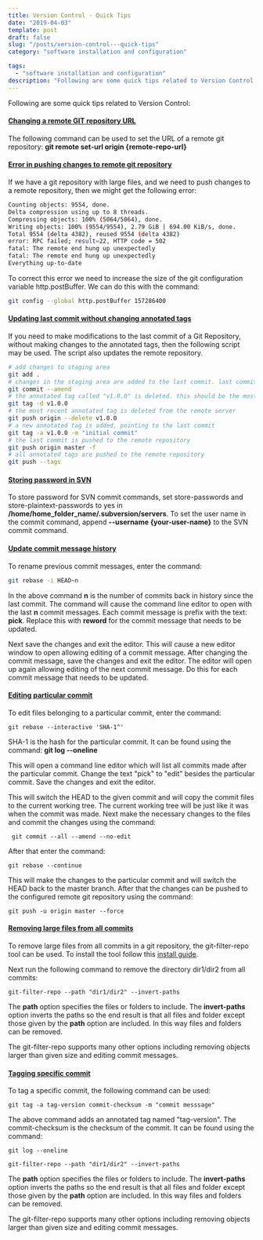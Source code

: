 ```yaml
---
title: Version Control - Quick Tips
date: "2019-04-03"
template: post
draft: false
slug: "/posts/version-control---quick-tips"
category: "software installation and configuration"
tags:
  - "software installation and configuration"
description: "Following are some quick tips related to Version Control:"
---
```


Following are some quick tips related to Version Control:

#### [Changing a remote GIT repository URL](https://help.github.com/en/articles/changing-a-remotes-url)
The following command can be used to set the URL of a remote git repository: **git remote set-url origin {remote-repo-url}**

#### [Error in pushing changes to remote git repository](https://confluence.atlassian.com/stashkb/error-rpc-failed-result-22-push-to-stash-fails-604537633.html)
If we have a git repository with large files, and we need to push changes to a remote repository, then we might get the following error:

```bash
Counting objects: 9554, done.
Delta compression using up to 8 threads.
Compressing objects: 100% (5064/5064), done.
Writing objects: 100% (9554/9554), 2.79 GiB | 694.00 KiB/s, done.
Total 9554 (delta 4382), reused 9554 (delta 4382)
error: RPC failed; result=22, HTTP code = 502
fatal: The remote end hung up unexpectedly
fatal: The remote end hung up unexpectedly
Everything up-to-date
```

To correct this error we need to increase the size of the git configuration variable http.postBuffer. We can do this with the command:

```bash
git config --global http.postBuffer 157286400
```

#### [Updating last commit without changing annotated tags](https://git-scm.com/book/en/v2/Git-Basics-Tagging)
If you need to make modifications to the last commit of a Git Repository, without making changes to the annotated tags, then the following script may be used. The script also updates the remote repository.

```bash
# add changes to staging area
git add .
# changes in the staging area are added to the last commit. last commit message can also be changed
git commit --amend
# the annotated tag called "v1.0.0" is deleted. this should be the most recent annotated tag
git tag -d v1.0.0
# the most recent annotated tag is deleted from the remote server
git push origin --delete v1.0.0
# a new annotated tag is added, pointing to the last commit
git tag -a v1.0.0 -m "initial commit"
# the last commit is pushed to the remote repository
git push origin master -f
# all annotated tags are pushed to the remote repository
git push --tags
```

#### [Storing password in SVN](http://stackoverflow.com/questions/2899209/how-to-save-password-when-using-subversion-from-the-console)
To store password for SVN commit commands, set store-passwords and store-plaintext-passwords to yes in **/home/home_folder_name/.subversion/servers**. To set the user name in the commit command, append **--username {your-user-name}** to the SVN commit command.

#### [Update commit message history](https://help.github.com/en/github/committing-changes-to-your-project/changing-a-commit-message)
To rename previous commit messages, enter the command:

```bash
git rebase -i HEAD~n
```

In the above command **n** is the number of commits back in history since the last commit. The command will cause the command line editor to open with the last **n** commit messages. Each commit message is prefix with the text: **pick**. Replace this with **reword** for the commit message that needs to be updated.

Next save the changes and exit the editor. This will cause a new editor window to open allowing editing of a commit message. After changing the commit message, save the changes and exit the editor. The editor will open up again allowing editing of the next commit message. Do this for each commit message that needs to be updated.

#### [Editing particular commit](https://stackoverflow.com/questions/1186535/how-to-modify-a-specified-commit)
To edit files belonging to a particular commit, enter the command:

```
git rebase --interactive 'SHA-1^'
```

SHA-1 is the hash for the particular commit. It can be found using the command: **git log --oneline**

This will open a command line editor which will list all commits made after the particular commit. Change the text "pick" to "edit" besides the particular commit. Save the changes and exit the editor.

This will switch the HEAD to the given commit and will copy the commit files to the current working tree. The current working tree will be just like it was when the commit was made. Next make the necessary changes to the files and commit the changes using the command:

```
 git commit --all --amend --no-edit
 ```

 After that enter the command:

 ```
 git rebase --continue
 ```

This will make the changes to the particular commit and will switch the HEAD back to the master branch. After that the changes can be pushed to the configured remote git repository using the command:

 ```
 git push -u origin master --force
 ```
 
#### [Removing large files from all commits](https://htmlpreview.github.io/?https://github.com/newren/git-filter-repo/blob/docs/html/git-filter-repo.html)
To remove large files from all commits in a git repository, the git-filter-repo tool can be used. To install the tool follow this [install guide](https://newbedev.com/how-do-you-install-git-filter-repo).

Next run the following command to remove the directory dir1/dir2 from all commits:

```
git-filter-repo --path "dir1/dir2" --invert-paths
```

The **path** option specifies the files or folders to include. The **invert-paths** option inverts the paths so the end result is that all files and folder except those given by the **path** option are included. In this way files and folders can be removed.

The git-filter-repo supports many other options including removing objects larger than given size and editing commit messages.

#### [Tagging specific commit](https://git-scm.com/book/en/v2/Git-Basics-Tagging)
To tag a specific commit, the following command can be used:

```
git tag -a tag-version commit-checksum -m "commit messsage"
```

The above command adds an annotated tag named "tag-version". The commit-checksum is the checksum of the commit. It can be found using the command:

```
git log --oneline
``` 


```
git-filter-repo --path "dir1/dir2" --invert-paths
```

The **path** option specifies the files or folders to include. The **invert-paths** option inverts the paths so the end result is that all files and folder except those given by the **path** option are included. In this way files and folders can be removed.

The git-filter-repo supports many other options including removing objects larger than given size and editing commit messages.



